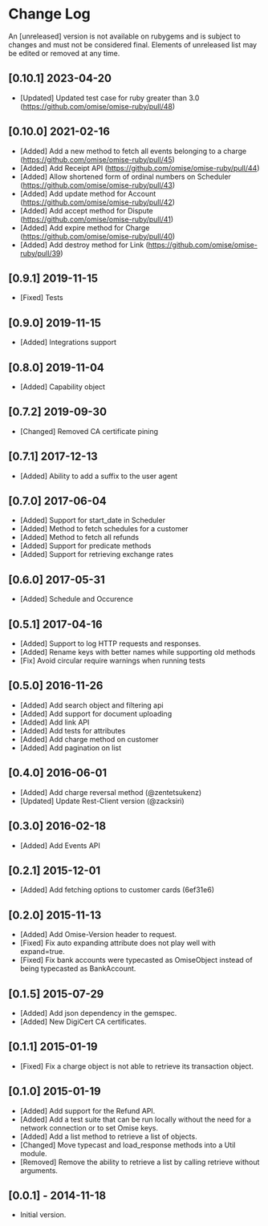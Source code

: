 # Change Log

An [unreleased] version is not available on rubygems and is subject to changes and must not be considered final. Elements of unreleased list may be edited or removed at any time.

## [0.10.1] 2023-04-20
- [Updated] Updated test case for ruby greater than 3.0 (https://github.com/omise/omise-ruby/pull/48)

## [0.10.0] 2021-02-16

- [Added] Add a new method to fetch all events belonging to a charge (https://github.com/omise/omise-ruby/pull/45)
- [Added] Add Receipt API (https://github.com/omise/omise-ruby/pull/44)
- [Added] Allow shortened form of ordinal numbers on Scheduler (https://github.com/omise/omise-ruby/pull/43)
- [Added] Add update method for Account (https://github.com/omise/omise-ruby/pull/42)
- [Added] Add accept method for Dispute (https://github.com/omise/omise-ruby/pull/41)
- [Added] Add expire method for Charge (https://github.com/omise/omise-ruby/pull/40)
- [Added] Add destroy method for Link (https://github.com/omise/omise-ruby/pull/39)

## [0.9.1] 2019-11-15

- [Fixed] Tests

## [0.9.0] 2019-11-15

- [Added] Integrations support

## [0.8.0] 2019-11-04

- [Added] Capability object

## [0.7.2] 2019-09-30

- [Changed] Removed CA certificate pining

## [0.7.1] 2017-12-13

- [Added] Ability to add a suffix to the user agent

## [0.7.0] 2017-06-04

- [Added] Support for start_date in Scheduler
- [Added] Method to fetch schedules for a customer
- [Added] Method to fetch all refunds
- [Added] Support for predicate methods
- [Added] Support for retrieving exchange rates

## [0.6.0]  2017-05-31

- [Added] Schedule and Occurence

## [0.5.1] 2017-04-16

- [Added] Support to log HTTP requests and responses.
- [Added] Rename keys with better names while supporting old methods
- [Fix] Avoid circular require warnings when running tests

## [0.5.0] 2016-11-26

- [Added] Add search object and filtering api
- [Added] Add support for document uploading
- [Added] Add link API
- [Added] Add tests for attributes
- [Added] Add charge method on customer
- [Added] Add pagination on list

## [0.4.0] 2016-06-01

- [Added] Add charge reversal method (@zentetsukenz)
- [Updated] Update Rest-Client version (@zacksiri)

## [0.3.0] 2016-02-18

- [Added] Add Events API

## [0.2.1] 2015-12-01

- [Added] Add fetching options to customer cards (6ef31e6)

## [0.2.0] 2015-11-13

- [Added] Add Omise-Version header to request.
- [Fixed] Fix auto expanding attribute does not play well with expand=true.
- [Fixed] Fix bank accounts were typecasted as OmiseObject instead of being
          typecasted as BankAccount.

## [0.1.5] 2015-07-29

- [Added] Add json dependency in the gemspec.
- [Added] New DigiCert CA certificates.

## [0.1.1] 2015-01-19

- [Fixed] Fix a charge object is not able to retrieve its transaction object.

## [0.1.0] 2015-01-19

- [Added] Add support for the Refund API.
- [Added] Add a test suite that can be run locally without the need for a
          network connection or to set Omise keys.
- [Added] Add a list method to retrieve a list of objects.
- [Changed] Move typecast and load_response methods into a Util module.
- [Removed] Remove the ability to retrieve a list by calling retrieve without
            arguments.

## [0.0.1] - 2014-11-18

- Initial version.
